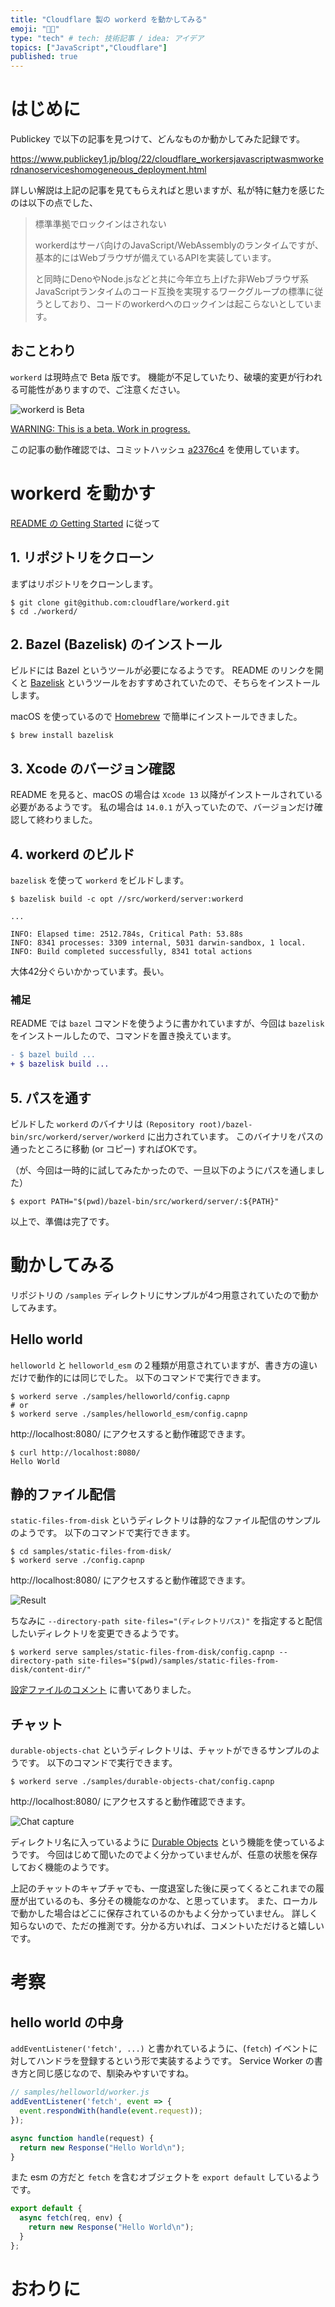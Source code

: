 ```yaml
---
title: "Cloudflare 製の workerd を動かしてみる"
emoji: "🏃🏻"
type: "tech" # tech: 技術記事 / idea: アイデア
topics: ["JavaScript","Cloudflare"]
published: true
---
```


# はじめに

Publickey で以下の記事を見つけて、どんなものか動かしてみた記録です。

https://www.publickey1.jp/blog/22/cloudflare_workersjavascriptwasmworkerdnanoserviceshomogeneous_deployment.html

詳しい解説は上記の記事を見てもらえればと思いますが、私が特に魅力を感じたのは以下の点でした、

> 標準準拠でロックインはされない
> 
> workerdはサーバ向けのJavaScript/WebAssemblyのランタイムですが、基本的にはWebブラウザが備えているAPIを実装しています。
> 
> と同時にDenoやNode.jsなどと共に今年立ち上げた非Webブラウザ系JavaScriptランタイムのコード互換を実現するワークグループの標準に従うとしており、コードのworkerdへのロックインは起こらないとしています。


## おことわり

`workerd` は現時点で Beta 版です。
機能が不足していたり、破壊的変更が行われる可能性がありますので、ご注意ください。

![workerd is Beta](https://mryhryki.com/file/UVgBp1i_ULFY9gWQ6IB5Tl1d8o8aIKK2Zg8g4bNTZ0ebwgAk.png)

[WARNING: This is a beta. Work in progress.](https://github.com/cloudflare/workerd/blob/a2376c452624b5a68b467465d17b81314ebf9452/README.md#warning-this-is-a-beta-work-in-progress)

この記事の動作確認では、コミットハッシュ [a2376c4](https://github.com/cloudflare/workerd/commit/a2376c452624b5a68b467465d17b81314ebf9452) を使用しています。


# workerd を動かす

[README の Getting Started](https://github.com/cloudflare/workerd/blob/a2376c452624b5a68b467465d17b81314ebf9452/README.md#getting-started) に従って

## 1. リポジトリをクローン

まずはリポジトリをクローンします。

```shell
$ git clone git@github.com:cloudflare/workerd.git
$ cd ./workerd/
```

## 2. Bazel (Bazelisk) のインストール

ビルドには Bazel というツールが必要になるようです。
README のリンクを開くと [Bazelisk](https://bazel.build/install/bazelisk) というツールをおすすめされていたので、そちらをインストールします。

macOS を使っているので [Homebrew](https://brew.sh/) で簡単にインストールできました。

```shell
$ brew install bazelisk
```

## 3. Xcode のバージョン確認

README を見ると、macOS の場合は `Xcode 13` 以降がインストールされている必要があるようです。
私の場合は `14.0.1` が入っていたので、バージョンだけ確認して終わりました。

## 4. workerd のビルド

`bazelisk` を使って `workerd` をビルドします。

```shell
$ bazelisk build -c opt //src/workerd/server:workerd

...

INFO: Elapsed time: 2512.784s, Critical Path: 53.88s
INFO: 8341 processes: 3309 internal, 5031 darwin-sandbox, 1 local.
INFO: Build completed successfully, 8341 total actions
```

大体42分ぐらいかかっています。長い。

### 補足

README では `bazel` コマンドを使うように書かれていますが、今回は `bazelisk` をインストールしたので、コマンドを置き換えています。

```diff
- $ bazel build ...
+ $ bazelisk build ...
```

## 5. パスを通す

ビルドした `workerd` のバイナリは `(Repository root)/bazel-bin/src/workerd/server/workerd` に出力されています。
このバイナリをパスの通ったところに移動 (or コピー) すればOKです。

（が、今回は一時的に試してみたかったので、一旦以下のようにパスを通しました）

```shell
$ export PATH="$(pwd)/bazel-bin/src/workerd/server/:${PATH}"
```

以上で、準備は完了です。

# 動かしてみる

リポジトリの `/samples` ディレクトリにサンプルが4つ用意されていたので動かしてみます。

## Hello world

`helloworld` と `helloworld_esm` の２種類が用意されていますが、書き方の違いだけで動作的には同じでした。
以下のコマンドで実行できます。

```shell
$ workerd serve ./samples/helloworld/config.capnp
# or
$ workerd serve ./samples/helloworld_esm/config.capnp
```

http://localhost:8080/ にアクセスすると動作確認できます。

```shell
$ curl http://localhost:8080/
Hello World
```

## 静的ファイル配信

`static-files-from-disk` というディレクトリは静的なファイル配信のサンプルのようです。
以下のコマンドで実行できます。

```shell
$ cd samples/static-files-from-disk/
$ workerd serve ./config.capnp
```

http://localhost:8080/ にアクセスすると動作確認できます。

![Result](https://mryhryki.com/file/UVfhxaFu6o7mKr8mVwsymFfF-C4-6gdpxkImj3INcYk697SY.png)

ちなみに `--directory-path site-files="(ディレクトリパス)"` を指定すると配信したいディレクトリを変更できるようです。

```shell
$ workerd serve samples/static-files-from-disk/config.capnp --directory-path site-files="$(pwd)/samples/static-files-from-disk/content-dir/"
```

[設定ファイルのコメント](https://github.com/cloudflare/workerd/blob/46119264c20bc3da7db2ce5cefa983e5d564c7b6/samples/static-files-from-disk/config.capnp#L6) に書いてありました。

## チャット

`durable-objects-chat` というディレクトリは、チャットができるサンプルのようです。
以下のコマンドで実行できます。

```shell
$ workerd serve ./samples/durable-objects-chat/config.capnp
```

http://localhost:8080/ にアクセスすると動作確認できます。

![Chat capture](https://mryhryki.com/file/UVfLHzf68e8B8oujs0VACdWxdSeQ6zhEB9DvTyIZ5pr1Gkdc.png)

ディレクトリ名に入っているように [Durable Objects](https://blog.cloudflare.com/ja-jp/durable-objects-ga-ja-jp/) という機能を使っているようです。
今回はじめて聞いたのでよく分かっていませんが、任意の状態を保存しておく機能のようです。

上記のチャットのキャプチャでも、一度退室した後に戻ってくるとこれまでの履歴が出ているのも、多分その機能なのかな、と思っています。
また、ローカルで動かした場合はどこに保存されているのかもよく分かっていません。
詳しく知らないので、ただの推測です。分かる方いれば、コメントいただけると嬉しいです。

# 考察

## hello world の中身

`addEventListener('fetch', ...)` と書かれているように、(`fetch`) イベントに対してハンドラを登録するという形で実装するようです。
Service Worker の書き方と同じ感じなので、馴染みやすいですね。

```javascript
// samples/helloworld/worker.js
addEventListener('fetch', event => {
  event.respondWith(handle(event.request));
});

async function handle(request) {
  return new Response("Hello World\n");
}
```

また esm の方だと `fetch` を含むオブジェクトを `export default` しているようです。

```javascript
export default {
  async fetch(req, env) {
    return new Response("Hello World\n");
  }
};
```

# おわりに


